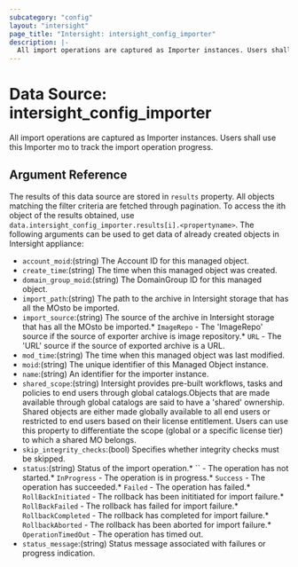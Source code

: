 ```yaml
---
subcategory: "config"
layout: "intersight"
page_title: "Intersight: intersight_config_importer"
description: |-
  All import operations are captured as Importer instances. Users shall use this Importer mo to track the import operation progress.
---
```


# Data Source: intersight_config_importer
All import operations are captured as Importer instances. Users shall use this Importer mo to track the import operation progress.
## Argument Reference
The results of this data source are stored in `results` property.
All objects matching the filter criteria are fetched through pagination.
To access the ith object of the results obtained, use `data.intersight_config_importer.results[i].<propertyname>`.
The following arguments can be used to get data of already created objects in Intersight appliance:
* `account_moid`:(string) The Account ID for this managed object. 
* `create_time`:(string) The time when this managed object was created. 
* `domain_group_moid`:(string) The DomainGroup ID for this managed object. 
* `import_path`:(string) The path to the archive in Intersight storage that has all the MOsto be imported. 
* `import_source`:(string) The source of the archive in Intersight storage that has all the MOsto be imported.* `ImageRepo` - The 'ImageRepo' source if the source of exporter archive is image repository.* `URL` - The 'URL' source if the source of exported archive is a URL. 
* `mod_time`:(string) The time when this managed object was last modified. 
* `moid`:(string) The unique identifier of this Managed Object instance. 
* `name`:(string) An identifier for the importer instance. 
* `shared_scope`:(string) Intersight provides pre-built workflows, tasks and policies to end users through global catalogs.Objects that are made available through global catalogs are said to have a 'shared' ownership. Shared objects are either made globally available to all end users or restricted to end users based on their license entitlement. Users can use this property to differentiate the scope (global or a specific license tier) to which a shared MO belongs. 
* `skip_integrity_checks`:(bool) Specifies whether integrity checks must be skipped. 
* `status`:(string) Status of the import operation.* `` - The operation has not started.* `InProgress` - The operation is in progress.* `Success` - The operation has succeeded.* `Failed` - The operation has failed.* `RollBackInitiated` - The rollback has been inititiated for import failure.* `RollBackFailed` - The rollback has failed for import failure.* `RollbackCompleted` - The rollback has completed for import failure.* `RollbackAborted` - The rollback has been aborted for import failure.* `OperationTimedOut` - The operation has timed out. 
* `status_message`:(string) Status message associated with failures or progress indication. 
 